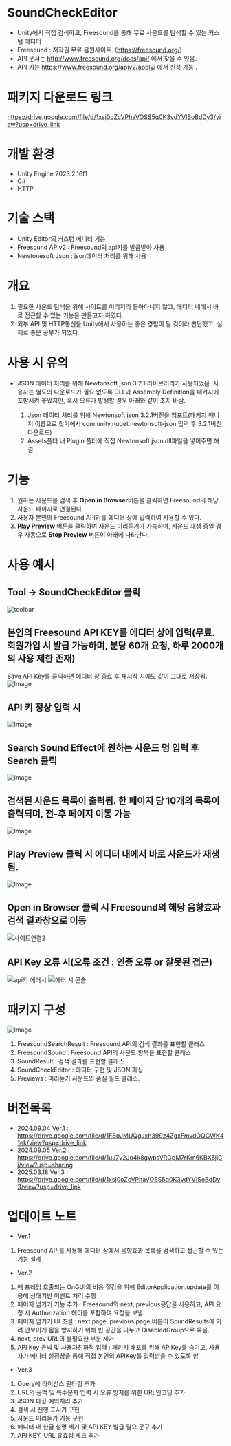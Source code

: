 # SoundCheckEditor
- Unity에서 직접 검색하고, Freesound를 통해 무료 사운드를 탐색할 수 있는 커스텀 에디터
- Freesound : 저작권 무료 음원사이트. (https://freesound.org/)
- API 문서는 http://www.freesound.org/docs/api/ 에서 찾을 수 있음.
- API 키는 https://www.freesound.org/apiv2/apply/ 에서 신청 가능 .

# 패키지 다운로드 링크
https://drive.google.com/file/d/1xsj0oZcVPhaVOSS5q0K3vdYVISoBdDy3/view?usp=drive_link

# 개발 환경 
- Unity Engine 2023.2.16f1
- C#
- HTTP

# 기술 스택
- Unity Editor의 커스텀 에디터 기능
- Freesound APIv2 : Freesound의 api키를 발급받아 사용
- Newtonesoft Json : json데이터 처리를 위해 사용

# 개요
1. 필요한 사운드 탐색을 위해 사이트를 이리저리 돌아다니지 않고, 에디터 내에서 바로 접근할 수 있는 기능을 만들고자 하였다.
2. 외부 API 및 HTTP통신을 Unity에서 사용하는 좋은 경험이 될 것이라 판단했고, 실제로 좋은 공부가 되었다.

# 사용 시 유의
- JSON 데이터 처리를 위해 Newtonsoft json 3.2.1 라이브러리가 사용되었음. 사용자는 별도의 다운로드가 필요 없도록 DLL과 Assembly Definition을 패키지에 포함시켜 놓았지만, 혹시 오류가 발생할 경우 아래와 같이 조치 바람.
  
  1. Json 데이터 처리를 위해 Newtonsoft json 3.2.1버전을 임포트(패키지 매니저 이름으로 찾기에서 com.unity.nuget.newtonsoft-json 입력 후 3.2.1버전 다운로드) 
  2. Assets폴더 내 Plugin 폴더에 직접 Newtonsoft.json dll파일을 넣어주면 해결

# 기능
1. 원하는 사운드를 검색 후 **Open in Browser**버튼을 클릭하면 Freesound의 해당 사운드 페이지로 연결된다.
2. 사용자 본인의 Freesound API키를 에디터 상에 입력하여 사용할 수 있다.
3. **Play Preview** 버튼을 클릭하여 사운드 미리듣기가 가능하며, 사운드 재생 중일 경우 자동으로 **Stop Preview** 버튼이 아래에 나타난다.

# 사용 예시
 ## Tool -> SoundCheckEditor 클릭
![toolbar](https://github.com/user-attachments/assets/a34742fa-0c4d-4cd1-9a42-17437d878ab5)

 ## 본인의 Freesound API KEY를 에디터 상에 입력(무료. 회원가입 시 발급 가능하며, 분당 60개 요청, 하루 2000개의 사용 제한 존재)
  Save API Key를 클릭하면 에디터 창 종료 후 재시작 시에도 값이 그대로 저장됨.
 ![Image](https://github.com/user-attachments/assets/d1c521f3-7f25-450c-88d1-df60ec7a635c)

 ## API 키 정상 입력 시
 ![Image](https://github.com/user-attachments/assets/2097126c-8ad4-4844-999b-ee8920cd3295)

 ## Search Sound Effect에 원하는 사운드 명 입력 후 Search 클릭
 ![Image](https://github.com/user-attachments/assets/5d6642a0-461c-4ec1-9ff1-ec91f1f1e8dd)

 ## 검색된 사운드 목록이 출력됨. 한 페이지 당 10개의 목록이 출력되며, 전-후 페이지 이동 가능
 ![Image](https://github.com/user-attachments/assets/848435d7-bffe-448a-b5a5-21e82fefbfe8)

 ## Play Preview 클릭 시 에디터 내에서 바로 사운드가 재생됨.
 ![Image](https://github.com/user-attachments/assets/d733a2d3-ba8a-4b54-8c56-74d68400f211)

 ## Open in Browser 클릭 시 Freesound의 해당 음향효과 검색 결과창으로 이동
 ![사이트연결2](https://github.com/user-attachments/assets/e027c82e-bb06-4384-a036-1ac89f44fdc1)

 ## API Key 오류 시(오류 조건 : 인증 오류 or 잘못된 접근)
 ![api키 에러시](https://github.com/user-attachments/assets/8f88e2ea-099e-4ca1-8351-3e988a6eec2c)
 ![에러 시 콘솔](https://github.com/user-attachments/assets/f55042a9-1939-42d7-97c1-dd15e9d134cd)
 
# 패키지 구성
![Image](https://github.com/user-attachments/assets/c126a09c-b072-41d3-898f-b2a3155a2884)
 1. FreesoundSearchResult : Freesound API의 검색 결과를 표현할 클래스
 2. FreesoundSound : Freesound API의 사운드 항목을 표현할 클래스
 3. SoundResult : 검색 결과를 표현할 클래스
 4. SoundCheckEditor : 에디터 구현 및 JSON 파싱
 5. Previews : 미리듣기 사운드의 품질 필드 클래스. 

# 버전목록
- 2024.09.04 Ver.1 : https://drive.google.com/file/d/1F8qJMUQgJxh399z4ZgxFmvdOQGWK41ek/view?usp=drive_link
- 2024.09.05 Ver.2 : https://drive.google.com/file/d/1uJ7y2Jo4k8gwpsVRGpM7rKm6KBX5jjCj/view?usp=sharing
- 2025.03.18 Ver.3 : https://drive.google.com/file/d/1xsj0oZcVPhaVOSS5q0K3vdYVISoBdDy3/view?usp=drive_link

# 업데이트 노트
- Ver.1
1. Freesound API를 사용해 에디터 상에서 음향효과 목록을 검색하고 접근할 수 있는 기능 설계

- Ver.2
1. 매 프레임 호출되는 OnGUI의 비용 절감을 위해 EditorApplication.update를 이용해 상태기반 이벤트 처리 수행
2. 페이지 넘기기 기능 추가 : Freesound의 next, previous응답을 사용하고, API 요청 시 Authorization 헤더를 포함하여 요청을 보냄. 
3. 페이지 넘기기 UI 조절 : next page, previous page 버튼이 SoundResults에 가려 안보이게 됨을 방지하기 위해 빈 공간을 나누고 DisabledGroup으로 묶음. 
4. next, prev URL의 불필요한 부분 제거 
5. API Key 은닉 및 사용자친화적 입력 : 패키지 배포를 위해 APIKey를 숨기고, 사용자가 에디터 설정창을 통해 직접 본인의 APIKey를 입력받을 수 있도록 함

- Ver.3
1. Query에 라이선스 필터링 추가
2. URL의 공백 및 특수문자 입력 시 오류 방지를 위한 URL인코딩 추가
3. JSON 파싱 예외처리 추가
4. 검색 시 진행 표시기 구현
5. 사운드 미리듣기 기능 구현
6. 에디터 내 한글 설명 제거 및 API KEY 발급 필요 문구 추가
7. API KEY, URL 유효성 체크 추가
